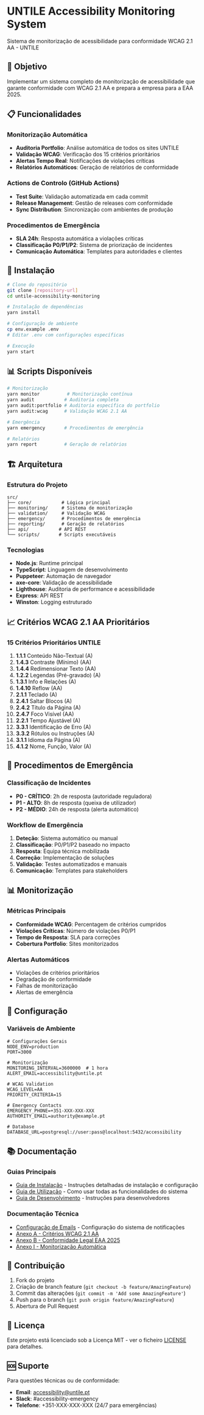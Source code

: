 # UNTILE Accessibility Monitoring System

Sistema de monitorização de acessibilidade para conformidade WCAG 2.1 AA - UNTILE

## 🎯 Objetivo

Implementar um sistema completo de monitorização de acessibilidade que garante conformidade com WCAG 2.1 AA e prepara a empresa para a EAA 2025.

## 📋 Funcionalidades

### Monitorização Automática
- **Auditoria Portfolio**: Análise automática de todos os sites UNTILE
- **Validação WCAG**: Verificação dos 15 critérios prioritários
- **Alertas Tempo Real**: Notificações de violações críticas
- **Relatórios Automáticos**: Geração de relatórios de conformidade

### Actions de Controlo (GitHub Actions)
- **Test Suite**: Validação automatizada em cada commit
- **Release Management**: Gestão de releases com conformidade
- **Sync Distribution**: Sincronização com ambientes de produção

### Procedimentos de Emergência
- **SLA 24h**: Resposta automática a violações críticas
- **Classificação P0/P1/P2**: Sistema de priorização de incidentes
- **Comunicação Automática**: Templates para autoridades e clientes

## 🚀 Instalação

```bash
# Clone do repositório
git clone [repository-url]
cd untile-accessibility-monitoring

# Instalação de dependências
yarn install

# Configuração de ambiente
cp env.example .env
# Editar .env com configurações específicas

# Execução
yarn start
```

## 📊 Scripts Disponíveis

```bash
# Monitorização
yarn monitor          # Monitorização contínua
yarn audit           # Auditoria completa
yarn audit:portfolio # Auditoria específica do portfolio
yarn audit:wcag      # Validação WCAG 2.1 AA

# Emergência
yarn emergency       # Procedimentos de emergência

# Relatórios
yarn report          # Geração de relatórios
```

## 🏗️ Arquitetura

### Estrutura do Projeto
```
src/
├── core/           # Lógica principal
├── monitoring/     # Sistema de monitorização
├── validation/     # Validação WCAG
├── emergency/      # Procedimentos de emergência
├── reporting/      # Geração de relatórios
├── api/           # API REST
└── scripts/       # Scripts executáveis
```

### Tecnologias
- **Node.js**: Runtime principal
- **TypeScript**: Linguagem de desenvolvimento
- **Puppeteer**: Automação de navegador
- **axe-core**: Validação de acessibilidade
- **Lighthouse**: Auditoria de performance e acessibilidade
- **Express**: API REST
- **Winston**: Logging estruturado

## 📈 Critérios WCAG 2.1 AA Prioritários

### 15 Critérios Prioritários UNTILE
1. **1.1.1** Conteúdo Não-Textual (A)
2. **1.4.3** Contraste (Mínimo) (AA)
3. **1.4.4** Redimensionar Texto (AA)
4. **1.2.2** Legendas (Pré-gravado) (A)
5. **1.3.1** Info e Relações (A)
6. **1.4.10** Reflow (AA)
7. **2.1.1** Teclado (A)
8. **2.4.1** Saltar Blocos (A)
9. **2.4.2** Título da Página (A)
10. **2.4.7** Foco Visível (AA)
11. **2.2.1** Tempo Ajustável (A)
12. **3.3.1** Identificação de Erro (A)
13. **3.3.2** Rótulos ou Instruções (A)
14. **3.1.1** Idioma da Página (A)
15. **4.1.2** Nome, Função, Valor (A)

## 🚨 Procedimentos de Emergência

### Classificação de Incidentes
- **P0 - CRÍTICO**: 2h de resposta (autoridade reguladora)
- **P1 - ALTO**: 8h de resposta (queixa de utilizador)
- **P2 - MÉDIO**: 24h de resposta (alerta automático)

### Workflow de Emergência
1. **Deteção**: Sistema automático ou manual
2. **Classificação**: P0/P1/P2 baseado no impacto
3. **Resposta**: Equipa técnica mobilizada
4. **Correção**: Implementação de soluções
5. **Validação**: Testes automatizados e manuais
6. **Comunicação**: Templates para stakeholders

## 📊 Monitorização

### Métricas Principais
- **Conformidade WCAG**: Percentagem de critérios cumpridos
- **Violações Críticas**: Número de violações P0/P1
- **Tempo de Resposta**: SLA para correções
- **Cobertura Portfolio**: Sites monitorizados

### Alertas Automáticos
- Violações de critérios prioritários
- Degradação de conformidade
- Falhas de monitorização
- Alertas de emergência

## 🔧 Configuração

### Variáveis de Ambiente
```env
# Configurações Gerais
NODE_ENV=production
PORT=3000

# Monitorização
MONITORING_INTERVAL=3600000  # 1 hora
ALERT_EMAIL=accessibility@untile.pt

# WCAG Validation
WCAG_LEVEL=AA
PRIORITY_CRITERIA=15

# Emergency Contacts
EMERGENCY_PHONE=+351-XXX-XXX-XXX
AUTHORITY_EMAIL=authority@example.pt

# Database
DATABASE_URL=postgresql://user:pass@localhost:5432/accessibility
```

## 📚 Documentação

### Guias Principais
- [Guia de Instalação](./docs/installation-guide.md) - Instruções detalhadas de instalação e configuração
- [Guia de Utilização](./docs/usage-guide.md) - Como usar todas as funcionalidades do sistema
- [Guia de Desenvolvimento](./docs/development-guide.md) - Instruções para desenvolvedores

### Documentação Técnica
- [Configuração de Emails](./docs/email-configuration.md) - Configuração do sistema de notificações
- [Anexo A - Critérios WCAG 2.1 AA](./docs/anexo_a_wcag_criteria_revised.md)
- [Anexo B - Conformidade Legal EAA 2025](./docs/anexo_b_legal_compliance_revised.md)
- [Anexo I - Monitorização Automática](./docs/anexo_i_automated_monitoring_revised.md)

## 🤝 Contribuição

1. Fork do projeto
2. Criação de branch feature (`git checkout -b feature/AmazingFeature`)
3. Commit das alterações (`git commit -m 'Add some AmazingFeature'`)
4. Push para o branch (`git push origin feature/AmazingFeature`)
5. Abertura de Pull Request

## 📄 Licença

Este projeto está licenciado sob a Licença MIT - ver o ficheiro [LICENSE](LICENSE) para detalhes.

## 🆘 Suporte

Para questões técnicas ou de conformidade:
- **Email**: accessibility@untile.pt
- **Slack**: #accessibility-emergency
- **Telefone**: +351-XXX-XXX-XXX (24/7 para emergências) 
